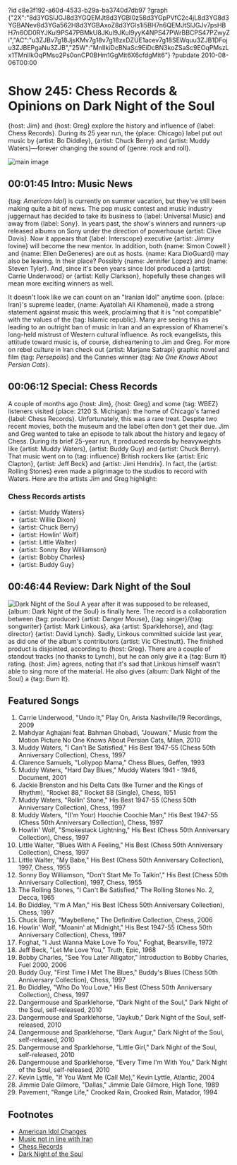?id c8e3f192-a60d-4533-b29a-ba3740d7db97
?graph {"2X":"8d3YGSIJGJ8d3YGQEMJt8d3YGBI0z58d3YGpPVfC2c4jL8d3YG8d3YGBANev8d3YGa562H8d3YGBAxoZ8d3YGls1i5BH7n6QEMJtSIJGJv7psHBH7n6OD0RYJKul9PS47PBMkU8JKul9JKul9yyK4NPS47PWrBBCPS47PZwyZi","AC":"u3ZJBv7g18JjsKMv7g18v7g18zxDZUE1acev7g18SEWquu3ZJB1DFoju3ZJBEPgaNu3ZJB","25W":"MnIIkiDcBNaSc9EiDcBN3koZSaSc9EOqPMszLx1TMnIIkOqPMso2Ps0onCP0BHm1GgMit6X6cfdgMit6"}
?pubdate 2010-08-06T00:00

# Show 245: Chess Records & Opinions on Dark Night of the Soul
{host: Jim} and {host: Greg} explore the history and influence of {label: Chess Records}. During its 25 year run, the {place: Chicago} label put out music by {artist: Bo Diddley}, {artist: Chuck Berry} and {artist: Muddy Waters}—forever changing the sound of {genre: rock and roll}.

![main image](https://static.soundopinions.org/images/2010/chessrecords/2.jpg)


## 00:01:45 Intro: Music News
{tag: *American Idol*} is currently on summer vacation, but they've still been making quite a bit of news. The pop music contest and music industry juggernaut has decided to take its business to {label: Universal Music} and away from {label: Sony}. In years past, the show's winners and runners-up released albums on Sony under the direction of powerhouse {artist: Clive Davis}. Now it appears that {label: Interscope} executive {artist: Jimmy Iovine} will become the new mentor. In addition, both {name: Simon Cowell } and {name: Ellen DeGeneres} are out as hosts. {name: Kara DioGuardi} may also be leaving. In their place? Possibly {name: Jennifer Lopez} and {name: Steven Tyler}. And, since it's been years since Idol produced a {artist: Carrie Underwood} or {artist: Kelly Clarkson}, hopefully these changes will mean more exciting winners as well.

It doesn't look like we can count on an  "Iranian Idol"  anytime soon. {place: Iran}'s supreme leader, {name: Ayatollah Ali Khamenei}, made a strong statement against music this week, proclaiming that it is "not compatible" with the values of the {tag: Islamic republic}. Many are seeing this as leading to an outright ban of music in Iran and an expression of Khamenei's long-held mistrust of Western cultural influence. As rock evangelists, this attitude toward music is, of course, disheartening to Jim and Greg. For more on rebel culture in Iran check out {artist: Marjane Satrapi} graphic novel and film {tag: *Persepolis*} and the Cannes winner {tag: *No One Knows About Persian Cats*}.

## 00:06:12 Special: Chess Records
A couple of months ago {host: Jim}, {host: Greg} and some {tag: WBEZ} listeners visited {place: 2120 S. Michigan}: the home of Chicago's famed {label: Chess Records}. Unfortunately, this was a rare treat. Despite two recent movies, both the museum and the label often don't get their due. Jim and Greg wanted to take an episode to talk about the history and legacy of Chess. During its brief 25-year run, it produced records by heavyweights like {artist: Muddy Waters}, {artist: Buddy Guy} and {artist: Chuck Berry}. That music went on to {tag: influence} British rockers like {artist: Eric Clapton}, {artist: Jeff Beck} and {artist: Jimi Hendrix}. In fact, the {artist: Rolling Stones} even made a pilgrimage to the studios to record with Waters. Here are the artists Jim and Greg highlight:

### Chess Records artists
- {artist: Muddy Waters}
- {artist: Willie Dixon}
- {artist: Chuck Berry}
- {artist: Howlin' Wolf}
- {artist: Little Walter}
- {artist: Sonny Boy Williamson}
- {artist: Bobby Charles}
- {artist: Buddy Guy}

## 00:46:44 Review: Dark Night of the Soul
![Dark Night of the Soul](https://static.soundopinions.org/assets/245/25W0.jpg)
A year after it was supposed to be released, {album: Dark Night of the Soul} is finally here. The record is a collaboration between {tag: producer} {artist: Danger Mouse}, {tag: singer}/{tag: songwriter} {artist: Mark Linkous}, aka {artist: Sparklehorse}, and {tag: director} {artist: David Lynch}. Sadly, Linkous committed suicide last year, as did one of the album's contributors {artist: Vic Chestnutt}. The finished product is disjointed, according to {host: Greg}. There are a couple of standout tracks (no thanks to Lynch), but he can only give it a {tag: Burn It} rating. {host: Jim} agrees, noting that it's sad that Linkous himself wasn't able to sing more of the material. He also gives {album: Dark Night of the Soul} a {tag: Burn It}.

## Featured Songs
1. Carrie Underwood, "Undo It," Play On, Arista Nashville/19 Recordings, 2009
2. Mahdyar Aghajani feat. Bahman Ghobadi, "Jouwani," Music from the Motion Picture No One Knows About Persian Cats, Milan, 2010
3. Muddy Waters, "I Can't Be Satisfied," His Best 1947-55 (Chess 50th Anniversary Collection), Chess, 1997
4. Clarence Samuels, "Lollypop Mama," Chess Blues, Geffen, 1993
5. Muddy Waters, "Hard Day Blues," Muddy Waters 1941 - 1946, Document, 2001
6. Jackie Brenston and his Delta Cats (Ike Turner and the Kings of Rhythm), "Rocket 88," Rocket  88 (Single), Chess, 1951
7. Muddy Waters, "Rollin' Stone," His Best 1947-55 (Chess 50th Anniversary Collection), Chess, 1997
8. Muddy Waters, "(I'm Your) Hoochie Coochie Man," His Best 1947-55 (Chess 50th Anniversary Collection), Chess, 1997
10. Howlin' Wolf, "Smokestack Lightning," His Best (Chess 50th Anniversary Collection), Chess, 1997
11. Little Walter, "Blues With A Feeling," His Best (Chess 50th Anniversary Collection), Chess, 1997
12. Little Walter, "My Babe," His Best (Chess 50th Anniversary Collection), 1997, Chess, 1955
13. Sonny Boy Williamson, "Don't Start Me To Talkin'," His Best (Chess 50th Anniversary Collection), 1997, Chess, 1955
14. The Rolling Stones, "I Can't Be Satisfied," The Rolling Stones No. 2, Decca, 1965
15. Bo Diddley, "I'm A Man," His Best (Chess 50th Anniversary Collection), Chess, 1997
16. Chuck Berry, "Maybellene," The Definitive Collection, Chess, 2006
17. Howlin' Wolf, "Moanin' at Midnight," His Best 1947-55 (Chess 50th Anniversary Collection), Chess, 1997
18. Foghat, "I Just Wanna Make Love To You," Foghat, Bearsville, 1972
19. Jeff Beck, "Let Me Love You," Truth, Epic, 1968
20. Bobby Charles, "See You Later Alligator," Introduction to Bobby Charles, Fuel 2000, 2006
21. Buddy Guy, "First Time I Met The Blues," Buddy's Blues (Chess 50th Anniversary Collection), Chess, 1997
22. Bo Diddley, "Who Do You Love," His Best (Chess 50th Anniversary Collection), Chess, 1997
23. Dangermouse and Sparklehorse, "Dark Night of the Soul," Dark Night of the Soul, self-released, 2010
24. Dangermouse and Sparklehorse, "Jaykub," Dark Night of the Soul, self-released, 2010
25. Dangermouse and Sparklehorse, "Dark Augur," Dark Night of the Soul, self-released, 2010
26. Dangermouse and Sparklehorse, "Little Girl," Dark Night of the Soul, self-released, 2010
27. Dangermouse and Sparklehorse, "Every Time I'm With You," Dark Night of the Soul, self-released, 2010
28. Kevin Lyttle, "If You Want Me (Call Me)," Kevin Lyttle, Atlantic, 2004
29. Jimmie Dale Gilmore, "Dallas," Jimmie Dale Gilmore, High Tone, 1989
30. Pavement, "Range Life," Crooked Rain, Crooked Rain, Matador, 1994


## Footnotes
- [American Idol Changes](http://www.wsj.com/articles/SB10001424052748704499604575407653741100466)
- [Music not in line with Iran](http://www.theguardian.com/world/2010/aug/02/iran-supreme-leader-music-islam)
- [Chess Records](http://www.chessrecords.co.uk/)
- [Dark Night of the Soul](http://dnots.com/)
